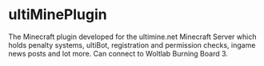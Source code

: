 ultiMinePlugin
==============

The Minecraft plugin developed for the ultimine.net Minecraft Server which holds penalty systems, ultiBot, registration and permission checks, ingame news posts and lot more. Can connect to Woltlab Burning Board 3.